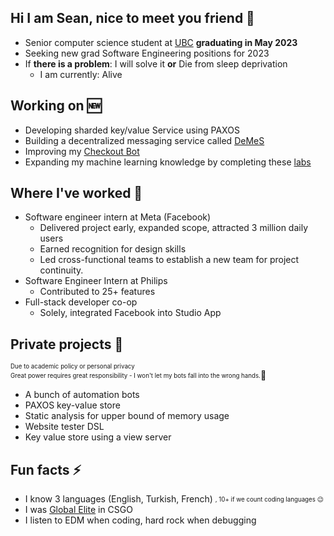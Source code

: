 ## Hi I am Sean, nice to meet you friend 👋
- Senior computer science student at <a href="https://www.cs.ubc.ca/students/undergrad/prospective/switching/computer-science-specializations" target="_blank">UBC</a> **graduating in May 2023**
- Seeking new grad Software Engineering positions for 2023
- If **there is a problem**: I will solve it **or** Die from sleep deprivation
    - I am currently: Alive


## Working on 🆕

- Developing sharded key/value Service using PAXOS 
- Building a decentralized messaging service called <a href="https://github.com/Harin329/DeMeS" target="_blank">DeMeS</a>
- Improving my <a href="https://sgoyel.ca/#/CheckoutBot#project" target="_blank">Checkout Bot</a>
- Expanding my machine learning knowledge by completing these <a href="https://github.com/UBC-CS/cpsc330-2022W2/tree/main/hw" target="_blank">labs</a>

## Where I've worked 📖
- Software engineer intern at Meta (Facebook)
    - Delivered project early, expanded scope, attracted 3 million daily users
    - Earned recognition for design skills
    - Led cross-functional teams to establish a new team for project continuity.
- Software Engineer Intern at Philips
    - Contributed to 25+ features
- Full-stack developer co-op
    - Solely, integrated Facebook into Studio App


## Private projects 🤫
<sub><sup>Due to academic policy or personal privacy <br> Great power requires great responsibility - I won't let my bots fall into the wrong hands.</sup></sub>👮
- A bunch of automation bots
- PAXOS key-value store
- Static analysis for upper bound of memory usage
- Website tester DSL
- Key value store using a view server

## Fun facts ⚡
- I know 3 languages (English, Turkish, French) <sub><sup>, 10+ if we count coding languages 😉</sup></sub>
- I was <a href="https://totalcsgo.com/ranks/global-elite" target="_blank">Global Elite</a> in CSGO
- I listen to EDM when coding, hard rock when debugging